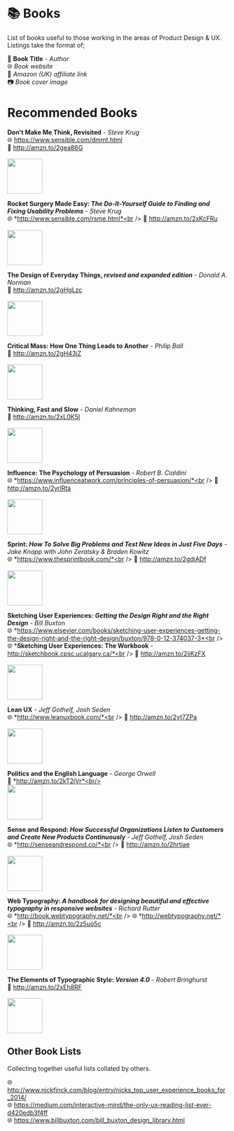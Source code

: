 # 📚 Books
List of books useful to those working in the areas of Product Design &amp; UX. Listings take the format of;

📘 **Book Title** - *Author*<br />
🌐 *Book website*<br />
🛒 *Amazon (UK) affiliate link*<br />
📷 *Book cover image*

# Recommended Books

**Don’t Make Me Think, Revisited** - *Steve Krug*<br />
🌐 https://www.sensible.com/dmmt.html<br />
🛒 http://amzn.to/2gea86G<br /><br />
<img src="https://images-na.ssl-images-amazon.com/images/I/51pnouuPO5L._SX387_BO1,204,203,200_.jpg" width="80px" />

**Rocket Surgery Made Easy: *The Do-It-Yourself Guide to Finding and Fixing Usability Problems*** - *Steve Krug*<br />
🌐 *http://www.sensible.com/rsme.html*<br />
🛒 http://amzn.to/2xKcFRu<br /><br />
<img src="https://images-na.ssl-images-amazon.com/images/I/51uKs9Nat8L._SX388_BO1,204,203,200_.jpg" width="80px" />

**The Design of Everyday Things, *revised and expanded edition*** - *Donald A. Norman*<br />
🛒 http://amzn.to/2gHgLzc<br /><br />
<img src="https://images-na.ssl-images-amazon.com/images/I/41qRRoovEWL._SX331_BO1,204,203,200_.jpg" width="80px" />

**Critical Mass: How One Thing Leads to Another** - *Philip Ball*<br />
🛒 http://amzn.to/2gH43jZ<br /><br />
<img src="https://images-na.ssl-images-amazon.com/images/I/51TZ62CYAVL._SX324_BO1,204,203,200_.jpg" width="80px" />

**Thinking, Fast and Slow** - *Daniel Kahneman*<br />
🛒 http://amzn.to/2xL0K5I<br /><br />
<img src="https://images-na.ssl-images-amazon.com/images/I/41AcgakeG-L._SX335_BO1,204,203,200_.jpg" width="80px" />

**Influence: The Psychology of Persuasion** - *Robert B. Cialdini*<br />
🌐 *https://www.influenceatwork.com/principles-of-persuasion/*<br />
🛒 http://amzn.to/2yrlRta<br /><br />
<img src="https://images-na.ssl-images-amazon.com/images/I/512-B-1yXuL._SX331_BO1,204,203,200_.jpg" width="80px" />

**Sprint: *How To Solve Big Problems and Test New Ideas in Just Five Days*** - *Jake Knapp* with *John Zeratsky & Braden Kowitz*<br />
🌐 *https://www.thesprintbook.com/*<br />
🛒 http://amzn.to/2gdiADf<br /><br />
<img src="https://images-na.ssl-images-amazon.com/images/I/51mdmpvISkL._SX324_BO1,204,203,200_.jpg" width="80px" />

**Sketching User Experiences: *Getting the Design Right and the Right Design*** - *Bill Buxton*<br />
🌐 *https://www.elsevier.com/books/sketching-user-experiences-getting-the-design-right-and-the-right-design/buxton/978-0-12-374037-3*<br />
🌐 ***Sketching User Experiences: The Workbook** - http://sketchbook.cpsc.ucalgary.ca/*<br />
🛒 http://amzn.to/2iiKzFX<br /><br />
<img src="https://images-na.ssl-images-amazon.com/images/I/51LSeBeFVoL._SX402_BO1,204,203,200_.jpg" width="80px" />

**Lean UX** - *Jeff Gothelf, Josh Seden*<br />
🌐 *http://www.leanuxbook.com/*<br />
🛒 http://amzn.to/2yt7ZPa<br /><br />
<img src="https://images-na.ssl-images-amazon.com/images/I/51dyM%2BAnExL._SX331_BO1,204,203,200_.jpg" width="80px" />

**Politics and the English Language** - *George Orwell*<br />
🛒 *http://amzn.to/2kT2iVr*<br/><br/>
<img src="https://images-na.ssl-images-amazon.com/images/I/418Xj79ENkL._SX305_BO1,204,203,200_.jpg" width="80px" />

**Sense and Respond: *How Successful Organizations Listen to Customers and Create New Products Continuously*** - *Jeff Gothelf, Josh Seden*<br />
🌐 *http://senseandrespond.co/*<br />
🛒 http://amzn.to/2hrtiae<br /><br />
<img src="https://images-na.ssl-images-amazon.com/images/I/41OzwGTzDQL._SX330_BO1,204,203,200_.jpg" width="80px" />

**Web Typography: *A handbook for designing beautiful and effective typography in responsive websites*** - *Richard Rutter*<br />
🌐 *http://book.webtypography.net/*<br />
🌐 *http://webtypography.net/*<br />
🛒 http://amzn.to/2z5uo5c<br /><br />
<img src="https://images-na.ssl-images-amazon.com/images/I/31nEPQoCQ2L._SX355_BO1,204,203,200_.jpg" width="80px" />


**The Elements of Typographic Style: *Version 4.0*** - *Robert Bringhurst*<br />
🛒 http://amzn.to/2xEh8RF<br /><br />
<img src="https://images-na.ssl-images-amazon.com/images/I/41aX0fEkNwL._SX291_BO1,204,203,200_.jpg" width="80px" />

## Other Book Lists
Collecting together useful lists collated by others.

🌐 http://www.nickfinck.com/blog/entry/nicks_top_user_experience_books_for_2014/<br />
🌐 https://medium.com/interactive-mind/the-only-ux-reading-list-ever-d420edb3f4ff<br />
🌐 https://www.billbuxton.com/bill_buxton_design_library.html
